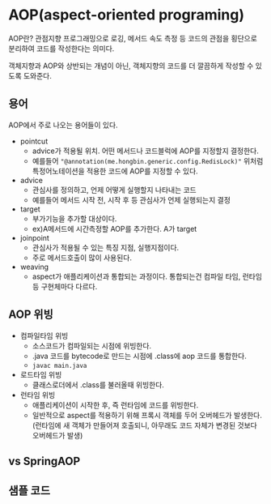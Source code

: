 # AOP(aspect-oriented programing)

AOP란? 관점지향 프로그래밍으로 로깅, 메서드 속도 측정 등 코드의 관점을 횡단으로 분리하여 코드를 작성한다는 의미다.

객체지향과 AOP와 상반되는 개념이 아닌, 객체지향의 코드를 더 깔끔하게 작성할 수 있도록 도와준다.


## 용어 

AOP에서 주로 나오는 용어들이 있다.
- pointcut
  - advice가 적용될 위치. 어떤 메서드나 코드블럭에 AOP를 지정할지 결정한다.
  - 예를들어 `"@annotation(me.hongbin.generic.config.RedisLock)"` 위처럼 특정어노테이션을 적용한 코드에 AOP를 지정할 수 있다.
- advice
  - 관심사를 정의하고, 언제 어떻게 실행할지 나타내는 코드
  - 예를들어 메서드 시작 전, 시작 후 등 관심사가 언제 실행되는지 결정
- target
  - 부가기능을 추가할 대상이다.
  - ex)A메서드에 시간측정할 AOP를 추가한다. A가 target
- joinpoint
  - 관심사가 적용될 수 있는 특징 지점, 실행지점이다.
  - 주로 메서드호출이 많이 사용된다.
- weaving
  - aspect가 애플리케이션과 통합되는 과정이다. 통합되는건 컴파일 타임, 런타임 등 구현체마다 다르다.

## AOP 위빙
- 컴파일타임 위빙
  - 소스코드가 컴파일되는 시점에 위빙한다.
  - .java 코드를 bytecode로 만드는 시점에 .class에 aop 코드를 통합한다.
  - `javac main.java`
- 로드타임 위빙
  - 클래스로더에서 .class를 불러올때 위빙한다.
- 런타임 위빙
  - 애플리케이션이 시작한 후, 즉 런타임에 코드를 위빙한다.
  - 일반적으로 aspect를 적용하기 위해 프록시 객체를 두어 오버헤드가 발생한다. (런타임에 새 객체가 만들어져 호출되니, 아무래도 코드 자체가 변경된 것보다 오버헤드가 발생)

## vs SpringAOP

## 샘플 코드